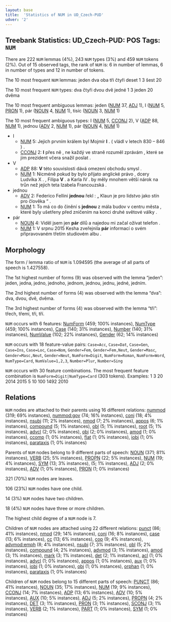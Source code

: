 ```yaml
---
layout: base
title:  'Statistics of NUM in UD_Czech-PUD'
udver: '2'
---
```


## Treebank Statistics: UD_Czech-PUD: POS Tags: `NUM`

There are 222 `NUM` lemmas (4%), 243 `NUM` types (3%) and 459 `NUM` tokens (2%).
Out of 15 observed tags, the rank of `NUM` is: 6 in number of lemmas, 6 in number of types and 12 in number of tokens.

The 10 most frequent `NUM` lemmas: jeden dva oba tři čtyři deset 1 3 šest 20

The 10 most frequent `NUM` types:  dva čtyři dvou dvě jedné 1 3 jeden 20 dvěma

The 10 most frequent ambiguous lemmas: jeden ([NUM]() 37, [ADJ]() 1), I ([NUM]() 5, [PRON]() 1), pár ([NOUN]() 4, [NUM]() 1), tisíc ([NOUN]() 3, [NUM]() 1)

The 10 most frequent ambiguous types:  I ([NUM]() 5, [CCONJ]() 2), V ([ADP]() 88, [NUM]() 1), jednou ([ADV]() 2, [NUM]() 1), pár ([NOUN]() 4, [NUM]() 1)


* I
  * [NUM]() 5: Jejich prvním králem byl Mojmír <b>I</b> . ( vládl v letech 830 – 846 ) .
  * [CCONJ]() 2: <b>I</b> přes ně , ne každý ve straně rozuměl zprávám , které se jim prezident včera snažil poslat .
* V
  * [ADP]() 88: <b>V</b> této souvislosti dává omezení obchodu smysl .
  * [NUM]() 1: Nicméně pokud by bylo přijato anglické právo , dcery Ludvíka X . , Filipa <b>V</b> . a Karla IV . by měly mnohem větší nárok na trůn než jejich teta Izabela Francouzská .
* jednou
  * [ADV]() 2: Federico Fellini <b>jednou</b> řekl : „ Klaun je pro lidstvo jako stín pro člověka “ .
  * [NUM]() 1: To má co do činění s <b>jednou</b> z mála budov v centru města , které byly ušetřeny před zničením na konci druhé světové války .
* pár
  * [NOUN]() 4: Viděl jsem jen <b>pár</b> dílů a najedou mi začal ožívat telefon .
  * [NUM]() 1: V srpnu 2015 Kesha zveřejnila <b>pár</b> informací o svém připravovaném třetím studiovém albu .

## Morphology

The form / lemma ratio of `NUM` is 1.094595 (the average of all parts of speech is 1.427558).

The 1st highest number of forms (9) was observed with the lemma “jeden”: jeden, jedna, jedno, jednoho, jednom, jednou, jednu, jedné, jedním.

The 2nd highest number of forms (4) was observed with the lemma “dva”: dva, dvou, dvě, dvěma.

The 3rd highest number of forms (4) was observed with the lemma “tři”: třech, třemi, tři, tří.

`NUM` occurs with 6 features: [NumForm](cs_pud-feat-NumForm.html) (459; 100% instances), [NumType](cs_pud-feat-NumType.html) (459; 100% instances), [Case](cs_pud-feat-Case.html) (140; 31% instances), [Number](cs_pud-feat-Number.html) (140; 31% instances), [NumValue](cs_pud-feat-NumValue.html) (102; 22% instances), [Gender](cs_pud-feat-Gender.html) (62; 14% instances)

`NUM` occurs with 18 feature-value pairs: `Case=Acc`, `Case=Dat`, `Case=Gen`, `Case=Ins`, `Case=Loc`, `Case=Nom`, `Gender=Fem`, `Gender=Fem,Neut`, `Gender=Masc`, `Gender=Masc,Neut`, `Gender=Neut`, `NumForm=Digit`, `NumForm=Roman`, `NumForm=Word`, `NumType=Card`, `NumValue=1,2,3`, `Number=Plur`, `Number=Sing`

`NUM` occurs with 30 feature combinations.
The most frequent feature combination is `NumForm=Digit|NumType=Card` (303 tokens).
Examples: 1 3 20 2014 2015 5 10 100 1492 2010


## Relations

`NUM` nodes are attached to their parents using 16 different relations: [nummod](cs_pud-dep-nummod.html) (319; 69% instances), [nummod:gov](cs_pud-dep-nummod:gov.html) (74; 16% instances), [conj](cs_pud-dep-conj.html) (18; 4% instances), [nsubj](cs_pud-dep-nsubj.html) (11; 2% instances), [nmod](cs_pud-dep-nmod.html) (7; 2% instances), [appos](cs_pud-dep-appos.html) (6; 1% instances), [compound](cs_pud-dep-compound.html) (5; 1% instances), [obl](cs_pud-dep-obl.html) (5; 1% instances), [root](cs_pud-dep-root.html) (5; 1% instances), [advcl](cs_pud-dep-advcl.html) (2; 0% instances), [obj](cs_pud-dep-obj.html) (2; 0% instances), [amod](cs_pud-dep-amod.html) (1; 0% instances), [ccomp](cs_pud-dep-ccomp.html) (1; 0% instances), [flat](cs_pud-dep-flat.html) (1; 0% instances), [iobj](cs_pud-dep-iobj.html) (1; 0% instances), [parataxis](cs_pud-dep-parataxis.html) (1; 0% instances)

Parents of `NUM` nodes belong to 9 different parts of speech: [NOUN](cs_pud-pos-NOUN.html) (371; 81% instances), [VERB](cs_pud-pos-VERB.html) (25; 5% instances), [PROPN](cs_pud-pos-PROPN.html) (22; 5% instances), [NUM](cs_pud-pos-NUM.html) (19; 4% instances), [SYM](cs_pud-pos-SYM.html) (13; 3% instances),  (5; 1% instances), [ADJ](cs_pud-pos-ADJ.html) (2; 0% instances), [ADV](cs_pud-pos-ADV.html) (1; 0% instances), [PRON](cs_pud-pos-PRON.html) (1; 0% instances)

321 (70%) `NUM` nodes are leaves.

106 (23%) `NUM` nodes have one child.

14 (3%) `NUM` nodes have two children.

18 (4%) `NUM` nodes have three or more children.

The highest child degree of a `NUM` node is 7.

Children of `NUM` nodes are attached using 22 different relations: [punct](cs_pud-dep-punct.html) (86; 41% instances), [nmod](cs_pud-dep-nmod.html) (29; 14% instances), [conj](cs_pud-dep-conj.html) (16; 8% instances), [case](cs_pud-dep-case.html) (13; 6% instances), [cc](cs_pud-dep-cc.html) (13; 6% instances), [cop](cs_pud-dep-cop.html) (9; 4% instances), [advmod:emph](cs_pud-dep-advmod:emph.html) (8; 4% instances), [nsubj](cs_pud-dep-nsubj.html) (7; 3% instances), [obl](cs_pud-dep-obl.html) (5; 2% instances), [compound](cs_pud-dep-compound.html) (4; 2% instances), [advmod](cs_pud-dep-advmod.html) (3; 1% instances), [amod](cs_pud-dep-amod.html) (3; 1% instances), [mark](cs_pud-dep-mark.html) (3; 1% instances), [det](cs_pud-dep-det.html) (2; 1% instances), [acl](cs_pud-dep-acl.html) (1; 0% instances), [advcl](cs_pud-dep-advcl.html) (1; 0% instances), [appos](cs_pud-dep-appos.html) (1; 0% instances), [aux](cs_pud-dep-aux.html) (1; 0% instances), [iobj](cs_pud-dep-iobj.html) (1; 0% instances), [obj](cs_pud-dep-obj.html) (1; 0% instances), [orphan](cs_pud-dep-orphan.html) (1; 0% instances), [parataxis](cs_pud-dep-parataxis.html) (1; 0% instances)

Children of `NUM` nodes belong to 15 different parts of speech: [PUNCT](cs_pud-pos-PUNCT.html) (86; 41% instances), [NOUN](cs_pud-pos-NOUN.html) (35; 17% instances), [NUM](cs_pud-pos-NUM.html) (19; 9% instances), [CCONJ](cs_pud-pos-CCONJ.html) (14; 7% instances), [ADP](cs_pud-pos-ADP.html) (13; 6% instances), [ADV](cs_pud-pos-ADV.html) (10; 5% instances), [AUX](cs_pud-pos-AUX.html) (10; 5% instances), [ADJ](cs_pud-pos-ADJ.html) (5; 2% instances), [PROPN](cs_pud-pos-PROPN.html) (4; 2% instances), [DET](cs_pud-pos-DET.html) (3; 1% instances), [PRON](cs_pud-pos-PRON.html) (3; 1% instances), [SCONJ](cs_pud-pos-SCONJ.html) (3; 1% instances), [VERB](cs_pud-pos-VERB.html) (2; 1% instances), [PART](cs_pud-pos-PART.html) (1; 0% instances), [SYM](cs_pud-pos-SYM.html) (1; 0% instances)

